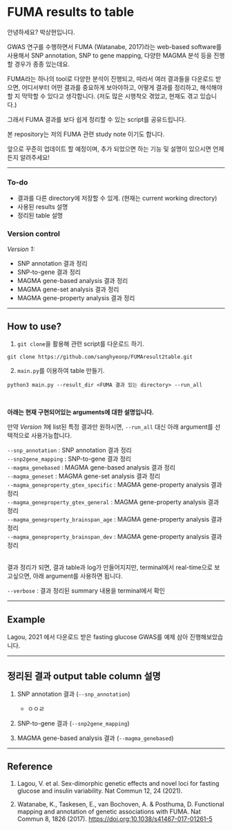 # FUMA results to table

안녕하세요? 박상현입니다.

GWAS 연구를 수행하면서 FUMA (Watanabe, 2017)라는 web-based software를 사용해서 SNP annotation, SNP to gene mapping, 다양한 MAGMA 분석 등을 진행할 경우가 종종 있는데요.  

FUMA라는 하나의 tool로 다양한 분석이 진행되고, 따라서 여러 결과들을 다운로드 받으면, 어디서부터 어떤 결과를 중요하게 보아야하고, 어떻게 결과를 정리하고, 해석해야 할 지 막막할 수 있다고 생각합니다. (저도 많은 시행착오 겪었고, 현재도 겪고 있습니다.)  

그래서 FUMA 결과를 보다 쉽게 정리할 수 있는 script를 공유드립니다.

본 repository는 저의 FUMA 관련 study note 이기도 합니다.

앞으로 꾸준히 업데이트 할 예정이며, 추가 되었으면 하는 기능 및 설명이 있으시면 언제든지 알려주세요!

---

### **To-do**
- 결과를 다른 directory에 저장할 수 있게. (현재는 current working directory)
- 사용된 results 설명
- 정리된 table 설명

### **Version control**
*Version 1:*
- SNP annotation 결과 정리
- SNP-to-gene 결과 정리
- MAGMA gene-based analysis 결과 정리
- MAGMA gene-set analysis 결과 정리
- MAGMA gene-property analysis 결과 정리

---

## How to use?
1. `git clone`을 활용해 관련 script를 다운로드 하기.
```
git clone https://github.com/sanghyeonp/FUMAresult2table.git
```

2. `main.py`를 이용하여 table 만들기.
```
python3 main.py --result_dir <FUMA 결과 있는 directory> --run_all
```
&nbsp;

**아래는 현재 구현되어있는 arguments에 대한 설명입니다.**  

만약 *Version 1*에 list된 특정 결과만 원하시면, `--run_all` 대신 아래 argument를 선택적으로 사용가능합니다.  

`--snp_annotation` : SNP annotation 결과 정리  
`--snp2gene_mapping` : SNP-to-gene 결과 정리  
`--magma_genebased` : MAGMA gene-based analysis 결과 정리  
`--magma_geneset` : MAGMA gene-set analysis 결과 정리  
`--magma_geneproperty_gtex_specific` : MAGMA gene-property analysis 결과 정리  
`--magma_geneproperty_gtex_general` : MAGMA gene-property analysis 결과 정리  
`--magma_geneproperty_brainspan_age` : MAGMA gene-property analysis 결과 정리  
`--magma_geneproperty_brainspan_dev` : MAGMA gene-property analysis 결과 정리  
&nbsp;

결과 정리가 되면, 결과 table과 log가 만들어지지만, terminal에서 real-time으로 보고싶으면, 아래 argument를 사용하면 됩니다.

`--verbose` : 결과 정리된 summary 내용을 terminal에서 확인  

---

## Example
Lagou, 2021 에서 다운로드 받은 fasting glucose GWAS를 예제 삼아 진행해보았습니다.

---

## 정리된 결과 output table column 설명

1. SNP annotation 결과 (`--snp_annotation`)
    - ㅇㅇㄹ

2. SNP-to-gene 결과 (`--snp2gene_mapping`)

3. MAGMA gene-based analysis 결과 (`--magma_genebased`)

---

## Reference
1. Lagou, V. et al. Sex-dimorphic genetic effects and novel loci for fasting glucose and insulin variability. Nat Commun 12, 24 (2021).

2. Watanabe, K., Taskesen, E., van Bochoven, A. & Posthuma, D. Functional mapping and annotation of genetic associations with FUMA. Nat Commun 8, 1826 (2017). https://doi.org:10.1038/s41467-017-01261-5